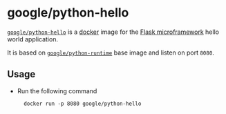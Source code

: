 # google/python-hello

[`google/python-hello`](https://index.docker.io/u/google/python-hello) is a [docker](https://docker.io) image for the [Flask microframework](http://flask.pocoo.org/) hello world application.

It is based on [`google/python-runtime`](https://index.docker.io/u/google/python-runtime) base image and listen on port `8080`.

## Usage

- Run the following command

        docker run -p 8080 google/python-hello

